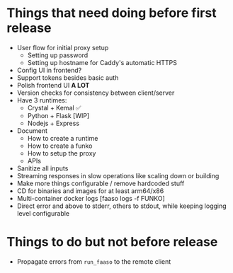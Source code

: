 # Things that need doing before first release

* User flow for initial proxy setup
  * Setting up password
  * Setting up hostname for Caddy's automatic HTTPS
* Config UI in frontend?
* Support tokens besides basic auth
* Polish frontend UI **A LOT**
* Version checks for consistency between client/server
* Have 3 runtimes:
  * Crystal + Kemal ✅
  * Python + Flask [WIP]
  * Nodejs + Express
* Document
  * How to create a runtime
  * How to create a funko
  * How to setup the proxy
  * APIs
* Sanitize all inputs
* Streaming responses in slow operations like scaling down
  or building
* Make more things configurable / remove hardcoded stuff
* CD for binaries and images for at least arm64/x86
* Multi-container docker logs [faaso logs -f FUNKO]
* Direct error and above to stderr, others to stdout, while keeping 
  logging level configurable

# Things to do but not before release

* Propagate errors from `run_faaso` to the remote client 